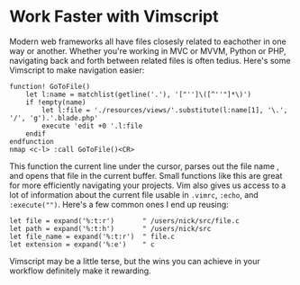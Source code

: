 # Work Faster with Vimscript

Modern web frameworks all have files closesly related to eachother in one way or another. Whether you're working in MVC or MVVM, Python or PHP, navigating back and forth between related files is often tedius. Here's some Vimscript to make navigation easier:

```vimscript
function! GoToFile()
	let l:name = matchlist(getline('.'), '["'']\([^''"]*\)')
	if !empty(name)
		let l:file = './resources/views/'.substitute(l:name[1], '\.', '/', 'g').'.blade.php'
		execute 'edit +0 '.l:file
	endif
endfunction
nmap <c-l> :call GoToFile()<CR>
```

This function the current line under the cursor, parses out the file name , and opens that file in the current buffer. Small functions like this are great for more efficiently navigating your projects. Vim also gives us access to a lot of information about the current file usable in `.vimrc`, `:echo`, and `:execute("")`. Here's a few common ones I end up reusing: 

```vimscript
let file = expand('%:t:r')       " /users/nick/src/file.c
let path = expand('%:t:h')       " /users/nick/src
let file_name = expand('%:t:r')  " file.c
let extension = expand('%:e')    " c
```

Vimscript may be a little terse, but the wins you can achieve in your workflow definitely make it rewarding.
